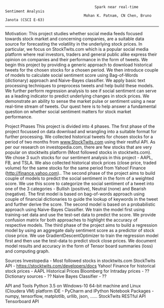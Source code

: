                                              Spark near real-time Sentiment Analysis
                                        Mohan K. Patnam, CN Chen, Bruno Janota (CSCI E-63)
________________________________________________________________________________________________________________________________________

Motivation: This project studies whether social media feeds focused towards stock market and concerning companies, are a suitable data source for forecasting the volatility in the underlying stock prices. In particular, we focus on StockTwits.com which is a popular social media platform where real investors, traders and general public alike express their opinion on companies and their performance in the form of tweets. We begin this project by providing a generic approach to download historical tweets for the chosen stocks for a chosen period. We then introduce couple of models to calculate social sentiment score using Bag-of-Words (dictionary) approach and Naive-Bayes classifier. We apply basic text processing techniques to preprocess tweets and help build these models. We further perform regression analysis to see if social sentiment can serve as a leading indicator to predict underlying changes in stock prices. We demonstrate an ability to sense the market pulse or sentiment using a near real-time stream of tweets. Our quest here is to help answer a fundamental question on whether social sentiment matters for stock market performance.

Project Phases
This project is divided into 4 phases. The first phase of the project focussed on data download and wrangling into a suitable format for further processing. We collected historical tweets for chosen stocks for a period of two months from www.StockTwits.com using their restful API. As per our research on investopedia.com, there are few stocks that are very popular on stocktwits platform (Most followed stocks in stocktwits.com). We chose 3 such stocks for our sentiment analysis in this project - AAPL, FB, and TSLA. We also collected historical stock prices (close price, traded volume) for the same stocks for the same period from Yahoo! Finance (http://finance.yahoo.com).. The second phase of the project aims to build couple of models to predict the social sentiment in the form of a weighted score. We use this score to categorize the social sentiment of a tweet into one of the 3 categories - Bullish (positive), Neutral (none) and Bearish (negative). The first model is based on bag-of-words approach using couple of financial dictionaries to guide the lookup of keywords in the tweet and further derive the score. The second model is based on a probabilistic approach using Naive-Bayes Classifier. We train the model first using training-set data and use the test-set data to predict the score. We provide confusion matrix for both approaches to highlight the accuracy of respective models. The third phase of the project aims to build a regression model by using an aggregate daily sentiment score as a predictor of stock close price. We use GradientDescentOptimizer to train the regression model first and then use the test-data to predict stock close prices. We document model results and accuracy in the form of Tensor board summaries (loss) and computing graph.

Sources
Investopedia - Most followed stocks in stocktwits.com
StockTwits API - https://stocktwits.com/developers/docs
Yahoo! Finance for historical stock prices - AAPL Historical Prices
Bloomberg for Intraday prices - ??
Dictionary sources - ??
Naive Bayes Classifier - ??

API and Tools
Python 3.5 on Windows-10 64-bit machine and Linux (Cloudera VM) platform
IDE - PyCharm and IPython Notebook
Packages - numpy, tensorflow, matplotlib, urllib, json, ……
StockTwits RESTful API
Tensorboard API
